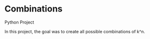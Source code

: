 # Combinations
Python Project

In this project, the goal was to create all possible combinations of k^n.
